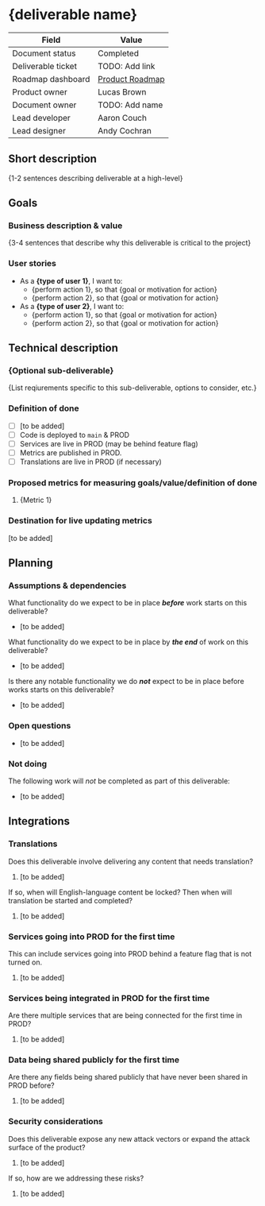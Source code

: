 # {deliverable name}

| Field              | Value                                                      |
| ------------------ | ---------------------------------------------------------- |
| Document status    | Completed                                                  |
| Deliverable ticket | TODO: Add link                                             |
| Roadmap dashboard  | [Product Roadmap](https://github.com/orgs/HHS/projects/12) |
| Product owner      | Lucas Brown                                                |
| Document owner     | TODO: Add name                                             |
| Lead developer     | Aaron Couch                                                |
| Lead designer      | Andy Cochran                                               |


## Short description
<!-- Required -->

{1-2 sentences describing deliverable at a high-level}

## Goals

### Business description & value
<!-- Required -->

{3-4 sentences that describe why this deliverable is critical to the project}

### User stories
<!-- Required -->

- As a **{type of user 1}**, I want to:
  - {perform action 1}, so that {goal or motivation for action}
  - {perform action 2}, so that {goal or motivation for action}
- As a **{type of user 2}**, I want to:
  - {perform action 1}, so that {goal or motivation for action}
  - {perform action 2}, so that {goal or motivation for action}

## Technical description

### {Optional sub-deliverable}
<!-- Optional -->

{List reqiurements specific to this sub-deliverable, options to consider, etc.}

### Definition of done
<!-- Required -->

- [ ] [to be added]
- [ ] Code is deployed to `main` & PROD
- [ ] Services are live in PROD (may be behind feature flag)
- [ ] Metrics are published in PROD.
- [ ] Translations are live in PROD (if necessary)

### Proposed metrics for measuring goals/value/definition of done
<!-- Required -->

1. {Metric 1}

### Destination for live updating metrics
<!-- Required -->

[to be added]

## Planning

### Assumptions & dependencies
<!-- Required -->

What functionality do we expect to be in place ***before*** work starts on this deliverable?

- [to be added]

What functionality do we expect to be in place by ***the end*** of work on this deliverable?

- [to be added]

Is there any notable functionality we do ***not*** expect to be in place before works starts on this deliverable?

- [to be added]

### Open questions
<!-- Optional -->

- [to be added]

### Not doing
<!-- Optional -->

The following work will *not* be completed as part of this deliverable:

- [to be added]

## Integrations

### Translations
<!-- Required -->

Does this deliverable involve delivering any content that needs translation?

1. [to be added]

If so, when will English-language content be locked? Then when will translation be started and completed?

1. [to be added]

### Services going into PROD for the first time
<!-- Required -->

This can include services going into PROD behind a feature flag that is not turned on.

1. [to be added]

### Services being integrated in PROD for the first time
<!-- Required -->

Are there multiple services that are being connected for the first time in PROD?

1. [to be added]

### Data being shared publicly for the first time
<!-- Required -->

Are there any fields being shared publicly that have never been shared in PROD before?

1. [to be added]

### Security considerations
<!-- Required -->

Does this deliverable expose any new attack vectors or expand the attack surface of the product?

1. [to be added]

If so, how are we addressing these risks?

1. [to be added]
